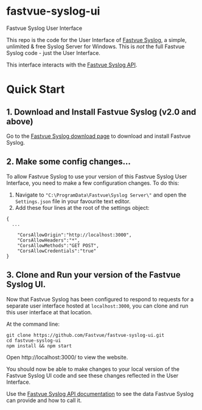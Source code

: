 # fastvue-syslog-ui
Fastvue Syslog User Interface

This repo is the code for the User Interface of [Fastvue Syslog](https://www.fastvue.co/syslog "Fastvue Syslog"), a simple, unlimited & free Syslog Server for Windows. This is _not_ the full Fastvue Syslog code - just the User Interface.

This interface interacts with the [Fastvue Syslog API](https://docs.fastvue.co/fastvue/syslog/api/2.0/ "Fastvue Syslog API").

# Quick Start

## 1. Download and Install Fastvue Syslog (v2.0 and above)

Go to the [Fastvue Syslog download page](https://www.fastvue.co/syslog/download "Fastvue Syslog") to download and install Fastvue Syslog.

## 2. Make some config changes...

To allow Fastvue Syslog to use your version of this Fastvue Syslog User Interface, you need to make a few configuration changes. To do this:

1. Navigate to `"C:\ProgramData\Fastvue\Syslog Server\"` and open the `Settings.json` file in your favourite text editor.
2. Add these four lines at the root of the settings object:
```
{
  ...
  
	"CorsAllowOrigin":"http://localhost:3000",
	"CorsAllowHeaders":"*",
	"CorsAllowMethods":"GET POST",
	"CorsAllowCredentials":"true"
}
```

## 3. Clone and Run your version of the Fastvue Syslog UI.

Now that Fastvue Syslog has been configured to respond to requests for a separate user interface hosted at `localhost:3000`, you can clone and run this user interface at that location. 

At the command line:

```
git clone https://github.com/Fastvue/fastvue-syslog-ui.git
cd fastvue-syslog-ui
npm install && npm start
```

Open http://localhost:3000/ to view the website.

You should now be able to make changes to your local version of the Fastvue Syslog UI code and see these changes reflected in the User Interface.

Use the [Fastvue Syslog API documentation](https://docs.fastvue.co/fastvue/syslog/api/2.0/ "Fastvue Syslog API") to see the data Fastvue Syslog can provide and how to call it.
